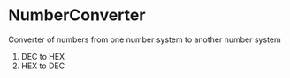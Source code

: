 # NumberConverter

Cоnverter of numbers from one number system to another number system 
  1. DEC to HEX
  2. HEX to DEC
